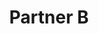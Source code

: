 ---
title: "Partner B"
type: "partners"
description: "This is a description of Partner B"
layout: partner-single
---